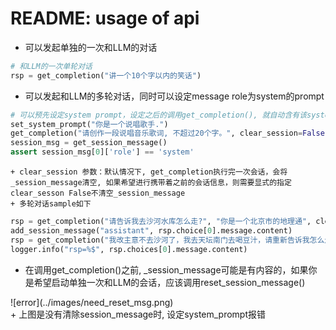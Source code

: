 # README: usage of api

- 可以发起单独的一次和LLM的对话

```python
# 和LLM的一次单轮对话
rsp = get_completion("讲一个10个字以内的笑话")

```

- 可以发起和LLM的多轮对话，同时可以设定message role为system的prompt
```python
# 可以预先设定system prompt，设定之后的调用get_completion(), 就自动含有该system prompt
set_system_prompt("你是一个说唱歌手.")
get_completion("请创作一段说唱音乐歌词, 不超过20个字。", clear_session=False)
session_msg = get_session_message()
assert session_msg[0]['role'] == 'system'
```
    + clear_session 参数：默认情况下, get_completion执行完一次会话，会将_session_message清空, 如果希望进行携带着之前的会话信息，则需要显式的指定clear_sesson False不清空_session_message
    + 多轮对话sample如下

```python
rsp = get_completion("请告诉我去沙河水库怎么走?", "你是一个北京市的地理通", clear_session=False)
add_session_message("assistant", rsp.choice[0].message.content)
rsp = get_completion("我改主意不去沙河了，我去天坛南门去喝豆汁，请重新告诉我怎么走")
logger.info("rsp=%$", rsp.choices[0].message.content)
```

- 在调用get_completion()之前, _session_message可能是有内容的，如果你是希望启动单独一次和LLM的会话，应该调用reset_session_message()
<div>
    ![error](../images/need_reset_msg.png)
</div>
    + 上图是没有清除session_message时, 设定system_prompt报错